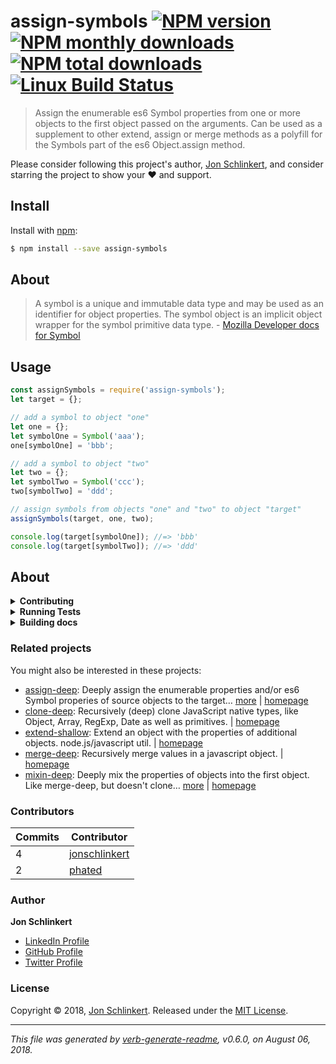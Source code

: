 # assign-symbols [![NPM version](https://img.shields.io/npm/v/assign-symbols.svg?style=flat)](https://www.npmjs.com/package/assign-symbols) [![NPM monthly downloads](https://img.shields.io/npm/dm/assign-symbols.svg?style=flat)](https://npmjs.org/package/assign-symbols) [![NPM total downloads](https://img.shields.io/npm/dt/assign-symbols.svg?style=flat)](https://npmjs.org/package/assign-symbols) [![Linux Build Status](https://img.shields.io/travis/jonschlinkert/assign-symbols.svg?style=flat&label=Travis)](https://travis-ci.org/jonschlinkert/assign-symbols)

> Assign the enumerable es6 Symbol properties from one or more objects to the first object passed on the arguments. Can be used as a supplement to other extend, assign or merge methods as a polyfill for the Symbols part of the es6 Object.assign method.

Please consider following this project's author, [Jon Schlinkert](https://github.com/jonschlinkert), and consider starring the project to show your :heart: and support.

## Install

Install with [npm](https://www.npmjs.com/):

```sh
$ npm install --save assign-symbols
```

## About

> A symbol is a unique and immutable data type and may be used as an identifier for object properties. The symbol object is an implicit object wrapper for the symbol primitive data type. - [Mozilla Developer docs for Symbol](https://developer.mozilla.org/en-US/docs/Web/JavaScript/Reference/Global_Objects/Symbol)

## Usage

```js
const assignSymbols = require('assign-symbols');
let target = {};

// add a symbol to object "one"
let one = {};
let symbolOne = Symbol('aaa');
one[symbolOne] = 'bbb';

// add a symbol to object "two"
let two = {};
let symbolTwo = Symbol('ccc');
two[symbolTwo] = 'ddd';

// assign symbols from objects "one" and "two" to object "target"
assignSymbols(target, one, two);

console.log(target[symbolOne]); //=> 'bbb'
console.log(target[symbolTwo]); //=> 'ddd'
```

## About

<details>
<summary><strong>Contributing</strong></summary>

Pull requests and stars are always welcome. For bugs and feature requests, [please create an issue](../../issues/new).

</details>

<details>
<summary><strong>Running Tests</strong></summary>

Running and reviewing unit tests is a great way to get familiarized with a library and its API. You can install dependencies and run tests with the following command:

```sh
$ npm install && npm test
```

</details>

<details>
<summary><strong>Building docs</strong></summary>

_(This project's readme.md is generated by [verb](https://github.com/verbose/verb-generate-readme), please don't edit the readme directly. Any changes to the readme must be made in the [.verb.md](.verb.md) readme template.)_

To generate the readme, run the following command:

```sh
$ npm install -g verbose/verb#dev verb-generate-readme && verb
```

</details>

### Related projects

You might also be interested in these projects:

* [assign-deep](https://www.npmjs.com/package/assign-deep): Deeply assign the enumerable properties and/or es6 Symbol properies of source objects to the target… [more](https://github.com/jonschlinkert/assign-deep) | [homepage](https://github.com/jonschlinkert/assign-deep "Deeply assign the enumerable properties and/or es6 Symbol properies of source objects to the target (first) object.")
* [clone-deep](https://www.npmjs.com/package/clone-deep): Recursively (deep) clone JavaScript native types, like Object, Array, RegExp, Date as well as primitives. | [homepage](https://github.com/jonschlinkert/clone-deep "Recursively (deep) clone JavaScript native types, like Object, Array, RegExp, Date as well as primitives.")
* [extend-shallow](https://www.npmjs.com/package/extend-shallow): Extend an object with the properties of additional objects. node.js/javascript util. | [homepage](https://github.com/jonschlinkert/extend-shallow "Extend an object with the properties of additional objects. node.js/javascript util.")
* [merge-deep](https://www.npmjs.com/package/merge-deep): Recursively merge values in a javascript object. | [homepage](https://github.com/jonschlinkert/merge-deep "Recursively merge values in a javascript object.")
* [mixin-deep](https://www.npmjs.com/package/mixin-deep): Deeply mix the properties of objects into the first object. Like merge-deep, but doesn't clone… [more](https://github.com/jonschlinkert/mixin-deep) | [homepage](https://github.com/jonschlinkert/mixin-deep "Deeply mix the properties of objects into the first object. Like merge-deep, but doesn't clone. No dependencies.")

### Contributors

| **Commits** | **Contributor** | 
| --- | --- |
| 4 | [jonschlinkert](https://github.com/jonschlinkert) |
| 2 | [phated](https://github.com/phated) |

### Author

**Jon Schlinkert**

* [LinkedIn Profile](https://linkedin.com/in/jonschlinkert)
* [GitHub Profile](https://github.com/jonschlinkert)
* [Twitter Profile](https://twitter.com/jonschlinkert)

### License

Copyright © 2018, [Jon Schlinkert](https://github.com/jonschlinkert).
Released under the [MIT License](LICENSE).

***

_This file was generated by [verb-generate-readme](https://github.com/verbose/verb-generate-readme), v0.6.0, on August 06, 2018._